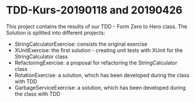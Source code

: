# TDD-Kurs-20190118 and 20190426 

This project contains the results of our TDD - Form Zero to Hero class. The Solution is splitted into different projects:

* StringCalculatorExercise: consists the original exercise
* XUnitExercise: the first solution - creating unit tests with XUnit for the StringCalculator class
* RefactoringExercise: a proposal for refactoring the StringCalculator class
* RotationExercise: a solution, which has been developed during the class with TDD
* GarbageServiceExercise: a solution, which has been developed during the class with TDD
